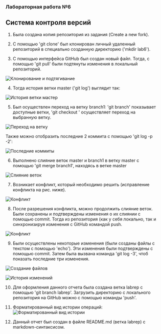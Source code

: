 ### Лабораторная работа №6

## Система контроля версий

  1. Была создана копия репозитория из задания (Create a new fork).

  2. С помощью 'git clone' был клонирован личный удаленный репозиторий в специально созданную директорию ('mkdir lab6').

  3. С помощью интерфейса GitHub был создан новый файл. Тогда, с помощью 'git pull' были подтянуты изменения в локальный репозиторий.

![Клонирование и подтягивание](https://github.com/paulchamomile/LR6/blob/labrep/screenshots/1.png)

  4. Тогда история ветки master ('git log') выглядит так:

![История ветки мастер](https://github.com/paulchamomile/LR6/blob/labrep/screenshots/2.png)

  5. Был осуществлен переход на ветку branch1: 'git branch' показывает доступные ветки, 'git checkout <branch1>' осуществляет переход на выбранную ветку.
  
![Переход на ветку](https://github.com/paulchamomile/LR6/blob/labrep/screenshots/3.png)

Также можно отобразить последние 2 коммита с помощью 'git log -p -2':

![Последние коммиты](https://github.com/paulchamomile/LR6/blob/labrep/screenshots/4.png)

  6. Выполнено слияние веток master и branch1 в ветку master с помощью 'git merge branch1', находясь в ветке master

![Слияние веток](https://github.com/paulchamomile/LR6/blob/labrep/screenshots/5.png)

  7. Возникает конфликт, который необходимо решить (исправление конфликта на рис. ниже).

![Конфликт](https://github.com/paulchamomile/LR6/blob/labrep/screenshots/6.jpg)

  8. После разрешения конфликта, можно продолжить слияние веток. Были сохранены и подтверждены изменения о их слиянии с помощью commit. Тогда из репозитория (как у себя локально, так и синхронизируя изменения с GitHub командой push.
  
![Конфликт](https://github.com/paulchamomile/LR6/blob/labrep/screenshots/7.jpg)
  
  9. Были осуществлены некоторые изменения (были созданы файлы с текстом с помощью 'echo'). Эти изменения были подтверждены с помощью commit. Затем была вызвана команда 'git log -3', чтоб показать последние три изменения.
  
![Создание файлов](https://github.com/paulchamomile/LR6/blob/labrep/screenshots/8.jpg)
  
![История изменений](https://github.com/paulchamomile/LR6/tree/labrep/screenshots/9.jpg)
  
  10. Для оформления данного отчета была создана ветка labrep с помощью 'git branch labrep'. Загрузить директорию с локального репозитория на GitHub можно с помощью команды 'push'.

  11. Форматированный вид истории операций:
![Форматированный вид истории](https://github.com/paulchamomile/LR6/tree/labrep/screenshots/14.png)
  
  12. Данный отчет был создан в файле README.md (ветка labrep) с markdown-синтаксисом.
